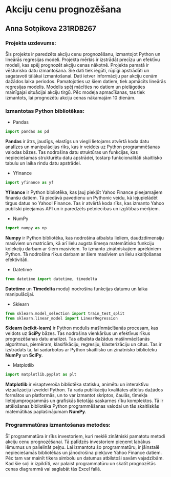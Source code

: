 # Akciju cenu prognozēšana
## Anna Sotņikova 231RDB267
### Projekta uzdevums:
Šis projekts ir paredzēts akciju cenu prognozēšanu, izmantojot Python un lineārās regresijas modeli. Projekta mērķis ir izstrādāt precīzu un efektīvu modeli, kas spēj prognozēt akciju cenas nākotnē. Projekta pamatā ir vēsturisko datu izmantošana. Šie dati tiek iegūti, rūpīgi apstrādāti un sagatavoti tālākai izmantošanai. Dati ietver informāciju par akciju cenām dažādos laika periodos. Pamatojoties uz šiem datiem, tiek apmācīts lineārās regresijas modelis. Modelis spēj mācīties no datiem un pielāgoties mainīgajai situācijai akciju tirgū. Pēc modeļa apmacīšanas, tas tiek izmantots, lai prognozētu akciju cenas nākamajām 10 dienām. 
### Izmantotas Python bibliotēkas:
- Pandas
```python
import pandas as pd
```
**Pandas** ir ātrs, jaudīgs, elastīgs un viegli lietojams atvērtā koda datu analīzes un manipulācijas rīks, kas ir veidots uz Python programmēšanas valodas bāzes. Tas nodrošina datu struktūras un funkcijas, kas nepieciešamas strukturētu datu apstrādei, tostarp funkcionalitāti skaitlisko tabulu un laika rindu datu apstrādei.
- Yfinance
```python
import yfinance as yf
```
**Yfinance** ir Python bibliotēka, kas ļauj piekļūt Yahoo Finance pieejamajiem finanšu datiem. Tā piedāvā pavedienu un Pythonic veidu, kā lejupielādēt tirgus datus no Yahoo! Finance. Tas ir atvērtā koda rīks, kas izmanto Yahoo publiski pieejamās API un ir paredzēts pētniecības un izglītības mērķiem.
- NumPy
```python
import numpy as np
```
**Numpy** ir Python bibliotēka, kas nodrošina atbalstu lieliem, daudzdimensiju masīviem un matricām, kā arī lielu augsta līmeņa matemātisko funkciju kolekciju darbam ar šiem masīviem. To izmanto zinātniskajiem aprēķiniem Python. Tā nodrošina rīkus darbam ar šiem masīviem un lielu skaitļošanas efektivitāti.
- Datetime
```python
from datetime import datetime, timedelta
```
**Datetime** un **Timedelta** moduļi nodrošina funkcijas datumu un laika manipulācijai.
- Sklearn
```python
from sklearn.model_selection import train_test_split
from sklearn.linear_model import LinearRegression
```
**Sklearn (scikit-learn)** ir Python modulis mašīnmācīšanās procesam, kas veidots uz **SciPy** bāzes. Tas nodrošina vienkāršus un efektīvus rīkus prognozēšanas datu analīzei. Tas atbalsta dažādus mašīnmācīšanās algoritmus, piemēram, klasifikāciju, regresiju, klasterizāciju un citus. Tas ir izstrādāts tā, lai sadarbotos ar Python skaitlisko un zinātnisko bibliotēku **NumPy** un **SciPy**.
- Matplotlib
```python
import matplotlib.pyplot as plt
```
**Matplotlib** ir visaptveroša bibliotēka statisku, animētu un interaktīvu vizualizāciju izveidei Python. Tā rada publikāciju kvalitātes attēlus dažādos formātos un platformās, un to var izmantot skriptos, čaulās, tīmekļa lietojumprogrammās un grafiskās lietotāja saskarnes rīku komplektos. Tā ir attēlošanas bibliotēka Python programmēšanas valodai un tās skaitliskās matemātikas paplašinājumam **NumPy**.
### Programmatūras izmantošanas metodes:
Šī programmatūra ir rīks investoriem, kuri meklē zinātniski pamatotu metodi akciju cenu prognozēšanai. Tā palīdzēs investoriem pieņemt labākus lēmumus un palielināt peļņu. Lai izmantotu šo programmatūru, ir jāinstalē nepieciešamās bibliotēkas un jānodrošina piekļuve Yahoo Finance datiem. Pēc tam var mainīt tikera simbolu un datumus atbilstoši savām vajadzībām. Kad šie soļi ir izpildīti, var palaist programmatūru un skatīt prognozētās cenas diagrammā vai saglabāt tās Excel failā.
